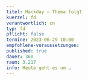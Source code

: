 ```yaml
---
titel: Hackday – Thema folgt
kuerzel: fd
verantwortlich: cn
typ: fd
pflicht: false
termine: 2023-06-29 10:00
empfohlene-voraussetzungen: 
published: true
dauer: 360
raum: 3.217
info: Heute geht es um …
---
```

